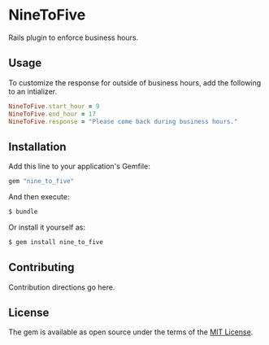 # NineToFive

Rails plugin to enforce business hours.

## Usage

To customize the response for outside of business hours, add the following to an intializer.

```ruby
NineToFive.start_hour = 9
NineToFive.end_hour = 17
NineToFive.response = "Please come back during business hours."
```

## Installation
Add this line to your application's Gemfile:

```ruby
gem "nine_to_five"
```

And then execute:
```bash
$ bundle
```

Or install it yourself as:
```bash
$ gem install nine_to_five
```

## Contributing
Contribution directions go here.

## License
The gem is available as open source under the terms of the [MIT License](https://opensource.org/licenses/MIT).

